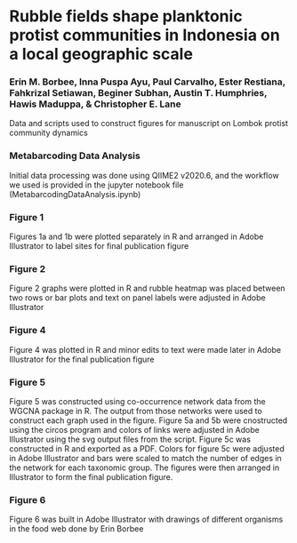 
# Rubble fields shape planktonic protist communities in Indonesia on a local geographic scale
### Erin M. Borbee, Inna Puspa Ayu, Paul Carvalho, Ester Restiana, Fahkrizal Setiawan, Beginer Subhan, Austin T. Humphries, Hawis Maduppa, & Christopher E. Lane

Data and scripts used to construct figures for manuscript on Lombok protist community dynamics

### Metabarcoding Data Analysis
Initial data processing was done using QIIME2 v2020.6, and the workflow we used is provided in the jupyter notebook file (MetabarcodingDataAnalysis.ipynb)

### Figure 1
Figures 1a and 1b were plotted separately in R and arranged in Adobe Illustrator to label sites for final publication figure

### Figure 2
Figure 2 graphs were plotted in R and rubble heatmap was placed between two rows or bar plots and text on panel labels were adjusted in Adobe Illustrator

### Figure 4
Figure 4 was plotted in R and minor edits to text were made later in Adobe Illustrator for the final publication figure

### Figure 5
Figure 5 was constructed using co-occurrence network data from the WGCNA package in R. The output from those networks were used to construct each graph used in the figure. Figure 5a and 5b were cnostructed using the circos program and colors of links were adjusted in Adobe Illustrator using the svg output files from the script. Figure 5c was constructed in R and exported as a PDF. Colors for figure 5c were adjusted in Adobe Illustrator and bars were scaled to match the number of edges in the network for each taxonomic group. The figures were then arranged in Illustrator to form the final publication figure.

### Figure 6
Figure 6 was built in Adobe Illustrator with drawings of different organisms in the food web done by Erin Borbee
